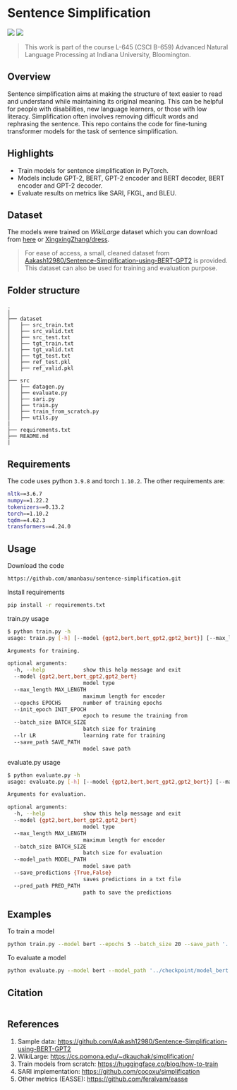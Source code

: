 # Sentence Simplification

<img src="https://img.shields.io/badge/torch-1.10.2+cu102-green?logo=pytorch"/> <img src="https://img.shields.io/badge/python-3.9.8-blue?logo=python"/>

> This work is part of the course L-645 (CSCI B-659) Advanced Natural Language Processing at Indiana University, Bloomington.

## Overview

Sentence simplification aims at making the structure of text easier to read and understand while maintaining its original meaning. This can be helpful for people with disabilities, new language learners, or those with low literacy. Simplification often involves removing difficult words and rephrasing the sentence. This repo contains the code for fine-tuning transformer models for the task of sentence simplification.

## Highlights

- Train models for sentence simplification in PyTorch.
- Models include GPT-2, BERT, GPT-2 encoder and BERT decoder, BERT encoder and GPT-2 decoder.
- Evaluate results on metrics like SARI, FKGL, and BLEU.

## Dataset

The models were trained on *WikiLarge* dataset which you can download from [here](https://cs.pomona.edu/~dkauchak/simplification/) or [XingxingZhang/dress](https://github.com/XingxingZhang/dress).

> For ease of access, a small, cleaned dataset from [Aakash12980/Sentence-Simplification-using-BERT-GPT2](https://github.com/Aakash12980/Sentence-Simplification-using-BERT-GPT2) is provided. This dataset can also be used for training and evaluation purpose.

## Folder structure

```
.
│
├── dataset
│   ├── src_train.txt
│   ├── src_valid.txt
│   ├── src_test.txt
│   ├── tgt_train.txt
│   ├── tgt_valid.txt
│   ├── tgt_test.txt
│   ├── ref_test.pkl
│   ├── ref_valid.pkl
│
├── src
│   ├── datagen.py
│   ├── evaluate.py
│   ├── sari.py
│   ├── train.py
│   ├── train_from_scratch.py
│   ├── utils.py
|
├── requirements.txt
├── README.md
|
```

## Requirements

The code uses python `3.9.8` and torch `1.10.2`. The other requirements are:

```bash
nltk==3.6.7
numpy==1.22.2
tokenizers==0.13.2
torch==1.10.2
tqdm==4.62.3
transformers==4.24.0
```

## Usage

Download the code

```bash
https://github.com/amanbasu/sentence-simplification.git
```

Install requirements

```bash
pip install -r requirements.txt
```

train.py usage

```bash
$ python train.py -h
usage: train.py [-h] [--model {gpt2,bert,bert_gpt2,gpt2_bert}] [--max_length MAX_LENGTH] [--epochs EPOCHS] [--init_epoch INIT_EPOCH] [--batch_size BATCH_SIZE] [--lr LR] [--save_path SAVE_PATH]

Arguments for training.

optional arguments:
  -h, --help            show this help message and exit
  --model {gpt2,bert,bert_gpt2,gpt2_bert}
                        model type
  --max_length MAX_LENGTH
                        maximum length for encoder
  --epochs EPOCHS       number of training epochs
  --init_epoch INIT_EPOCH
                        epoch to resume the training from
  --batch_size BATCH_SIZE
                        batch size for training
  --lr LR               learning rate for training
  --save_path SAVE_PATH
                        model save path
```

evaluate.py usage

```bash
$ python evaluate.py -h
usage: evaluate.py [-h] [--model {gpt2,bert,bert_gpt2,gpt2_bert}] [--max_length MAX_LENGTH] [--batch_size BATCH_SIZE] [--model_path MODEL_PATH] [--save_predictions {True,False}] [--pred_path PRED_PATH]

Arguments for evaluation.

optional arguments:
  -h, --help            show this help message and exit
  --model {gpt2,bert,bert_gpt2,gpt2_bert}
                        model type
  --max_length MAX_LENGTH
                        maximum length for encoder
  --batch_size BATCH_SIZE
                        batch size for evaluation
  --model_path MODEL_PATH
                        model save path
  --save_predictions {True,False}
                        saves predictions in a txt file
  --pred_path PRED_PATH
                        path to save the predictions
```

## Examples

To train a model

```bash
python train.py --model bert --epochs 5 --batch_size 20 --save_path '../checkpoint/model_bert.pt'
```

To evaluate a model

```bash
python evaluate.py --model bert --model_path '../checkpoint/model_bert.pt' --save_predictions True --pred_path '../bert_predictions.txt'
```

## Citation

```
```

## References

1. Sample data: https://github.com/Aakash12980/Sentence-Simplification-using-BERT-GPT2
2. WikiLarge: https://cs.pomona.edu/~dkauchak/simplification/
3. Train models from scratch: https://huggingface.co/blog/how-to-train
4. SARI implementation: https://github.com/cocoxu/simplification
5. Other metrics (EASSE): https://github.com/feralvam/easse
